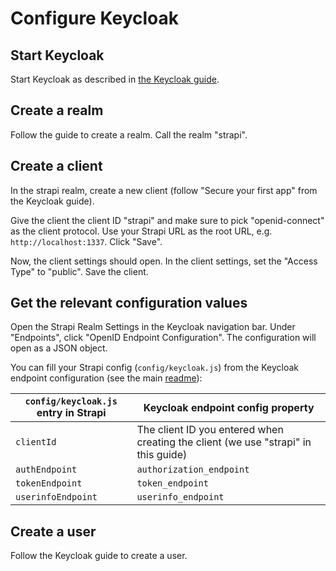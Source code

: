 # Configure Keycloak

## Start Keycloak

Start Keycloak as described in [the Keycloak guide](https://www.keycloak.org/getting-started/getting-started-zip).

## Create a realm

Follow the guide to create a realm. Call the realm "strapi".

## Create a client

In the strapi realm, create a new client (follow "Secure your first app" from the Keycloak guide).

Give the client the client ID "strapi" and make sure to pick "openid-connect" as the client protocol. Use your Strapi URL as the root URL, e.g. `http://localhost:1337`. Click "Save".

Now, the client settings should open. In the client settings, set the "Access Type" to "public". Save the client.

## Get the relevant configuration values

Open the Strapi Realm Settings in the Keycloak navigation bar. Under "Endpoints", click "OpenID Endpoint Configuration". The configuration will open as a JSON object.

You can fill your Strapi config (`config/keycloak.js`) from the Keycloak endpoint configuration (see the main [readme](../README.md)):

| `config/keycloak.js` entry in Strapi | Keycloak endpoint config property                                                  |
| ------------------------------------ | ---------------------------------------------------------------------------------- |
| `clientId`                           | The client ID you entered when creating the client (we use "strapi" in this guide) |
| `authEndpoint`                       | `authorization_endpoint`                                                           |
| `tokenEndpoint`                      | `token_endpoint`                                                                   |
| `userinfoEndpoint`                   | `userinfo_endpoint`                                                                |

## Create a user

Follow the Keycloak guide to create a user.
